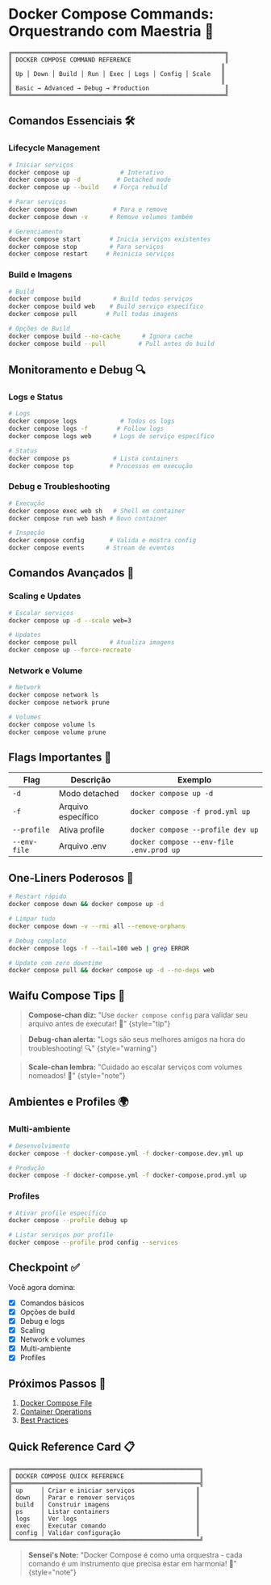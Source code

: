 # Docker Compose Commands: Orquestrando com Maestria 🎼

```ascii
╔═══════════════════════════════════════════════════════════╗
║ DOCKER COMPOSE COMMAND REFERENCE                          ║
║                                                          ║
║ Up │ Down │ Build │ Run │ Exec │ Logs │ Config │ Scale   ║
║                                                          ║
║ Basic → Advanced → Debug → Production                     ║
╚═══════════════════════════════════════════════════════════╝
```

## Comandos Essenciais 🛠️

### Lifecycle Management
```bash
# Iniciar serviços
docker compose up              # Interativo
docker compose up -d          # Detached mode
docker compose up --build    # Força rebuild

# Parar serviços
docker compose down          # Para e remove
docker compose down -v      # Remove volumes também

# Gerenciamento
docker compose start        # Inicia serviços existentes
docker compose stop         # Para serviços
docker compose restart     # Reinicia serviços
```

### Build e Imagens
```bash
# Build
docker compose build         # Build todos serviços
docker compose build web    # Build serviço específico
docker compose pull        # Pull todas imagens

# Opções de Build
docker compose build --no-cache      # Ignora cache
docker compose build --pull         # Pull antes do build
```

## Monitoramento e Debug 🔍

### Logs e Status
```bash
# Logs
docker compose logs            # Todos os logs
docker compose logs -f        # Follow logs
docker compose logs web      # Logs de serviço específico

# Status
docker compose ps            # Lista containers
docker compose top          # Processos em execução
```

### Debug e Troubleshooting
```bash
# Execução
docker compose exec web sh   # Shell em container
docker compose run web bash # Novo container

# Inspeção
docker compose config       # Valida e mostra config
docker compose events      # Stream de eventos
```

## Comandos Avançados 🚀

### Scaling e Updates
```bash
# Escalar serviços
docker compose up -d --scale web=3

# Updates
docker compose pull         # Atualiza imagens
docker compose up --force-recreate
```

### Network e Volume
```bash
# Network
docker compose network ls
docker compose network prune

# Volumes
docker compose volume ls
docker compose volume prune
```

## Flags Importantes 🎯

| Flag | Descrição | Exemplo |
|------|-----------|---------|
| `-d` | Modo detached | `docker compose up -d` |
| `-f` | Arquivo específico | `docker compose -f prod.yml up` |
| `--profile` | Ativa profile | `docker compose --profile dev up` |
| `--env-file` | Arquivo .env | `docker compose --env-file .env.prod up` |

## One-Liners Poderosos 💪

```bash
# Restart rápido
docker compose down && docker compose up -d

# Limpar tudo
docker compose down -v --rmi all --remove-orphans

# Debug completo
docker compose logs -f --tail=100 web | grep ERROR

# Update com zero downtime
docker compose pull && docker compose up -d --no-deps web
```

## Waifu Compose Tips 🌸

> **Compose-chan diz:** "Use `docker compose config` para validar seu arquivo antes de executar! 📝"
{style="tip"}

> **Debug-chan alerta:** "Logs são seus melhores amigos na hora do troubleshooting! 🔍"
{style="warning"}

> **Scale-chan lembra:** "Cuidado ao escalar serviços com volumes nomeados! 💾"
{style="note"}

## Ambientes e Profiles 🌍

### Multi-ambiente
```bash
# Desenvolvimento
docker compose -f docker-compose.yml -f docker-compose.dev.yml up

# Produção
docker compose -f docker-compose.yml -f docker-compose.prod.yml up
```

### Profiles
```bash
# Ativar profile específico
docker compose --profile debug up

# Listar serviços por profile
docker compose --profile prod config --services
```

## Checkpoint ✅

Você agora domina:
- [x] Comandos básicos
- [x] Opções de build
- [x] Debug e logs
- [x] Scaling
- [x] Network e volumes
- [x] Multi-ambiente
- [x] Profiles

## Próximos Passos 🎯

1. [Docker Compose File](docker-compose-file.md)
2. [Container Operations](container-operations.md)
3. [Best Practices](best-practices.md)

## Quick Reference Card 📋

```ascii
╔════════════════════════════════════════════════════╗
║ DOCKER COMPOSE QUICK REFERENCE                     ║
╠════════════════════════════════════════════════════╣
║ up     │ Criar e iniciar serviços                 ║
║ down   │ Parar e remover serviços                 ║
║ build  │ Construir imagens                        ║
║ ps     │ Listar containers                        ║
║ logs   │ Ver logs                                 ║
║ exec   │ Executar comando                         ║
║ config │ Validar configuração                     ║
╚════════════════════════════════════════════════════╝
```

> **Sensei's Note:** "Docker Compose é como uma orquestra - cada comando é um instrumento que precisa estar em harmonia! 🎵"
{style="note"}
